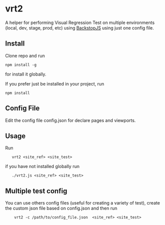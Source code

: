 # vrt2
A helper for performing Visual Regression Test on multiple environments (local, dev, stage, prod, etc) using [BackstopJS](https://garris.github.io/BackstopJS/) using just one config file.

## Install
Clone repo and run

    npm install -g
    
for install it globally.

If you prefer just be installed in your project,  run

    npm install
    

## Config File
Edit the config file config.json for declare pages and viewports.


 

## Usage
Run

       vrt2 <site_ref> <site_test>
       
if you have not installed globally run

       ./vrt2.js <site_ref> <site_test>


## Multiple test config

You can use others config files (useful for creating a variety of test), create the custom json file based on config.json and then run

        vrt2 -c /path/to/config_file.json  <site_ref> <site_test>
        
  





